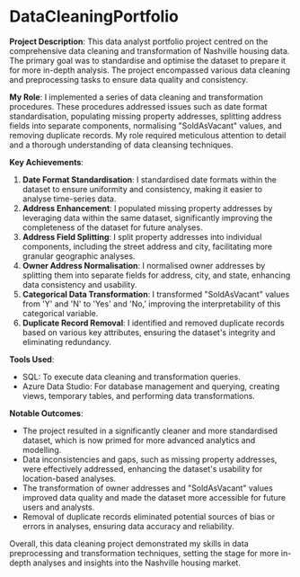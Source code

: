 # DataCleaningPortfolio

**Project Description**:
This data analyst portfolio project centred on the comprehensive data cleaning and transformation of Nashville housing data. The primary goal was to standardise and optimise the dataset to prepare it for more in-depth analysis. The project encompassed various data cleaning and preprocessing tasks to ensure data quality and consistency.

**My Role**:
I implemented a series of data cleaning and transformation procedures. These procedures addressed issues such as date format standardisation, populating missing property addresses, splitting address fields into separate components, normalising "SoldAsVacant" values, and removing duplicate records. My role required meticulous attention to detail and a thorough understanding of data cleansing techniques.

**Key Achievements**:

1. **Date Format Standardisation**: I standardised date formats within the dataset to ensure uniformity and consistency, making it easier to analyse time-series data.
2. **Address Enhancement**: I populated missing property addresses by leveraging data within the same dataset, significantly improving the completeness of the dataset for future analyses.
3. **Address Field Splitting**: I split property addresses into individual components, including the street address and city, facilitating more granular geographic analyses.
4. **Owner Address Normalisation**: I normalised owner addresses by splitting them into separate fields for address, city, and state, enhancing data consistency and usability.
5. **Categorical Data Transformation**: I transformed "SoldAsVacant" values from 'Y' and 'N' to 'Yes' and 'No,' improving the interpretability of this categorical variable.
6. **Duplicate Record Removal**: I identified and removed duplicate records based on various key attributes, ensuring the dataset's integrity and eliminating redundancy.

**Tools Used**:

- SQL: To execute data cleaning and transformation queries.
- Azure Data Studio: For database management and querying, creating views, temporary tables, and performing data transformations.

**Notable Outcomes**:

- The project resulted in a significantly cleaner and more standardised dataset, which is now primed for more advanced analytics and modelling.
- Data inconsistencies and gaps, such as missing property addresses, were effectively addressed, enhancing the dataset's usability for location-based analyses.
- The transformation of owner addresses and "SoldAsVacant" values improved data quality and made the dataset more accessible for future users and analysts.
- Removal of duplicate records eliminated potential sources of bias or errors in analyses, ensuring data accuracy and reliability.

Overall, this data cleaning project demonstrated my skills in data preprocessing and transformation techniques, setting the stage for more in-depth analyses and insights into the Nashville housing market.
